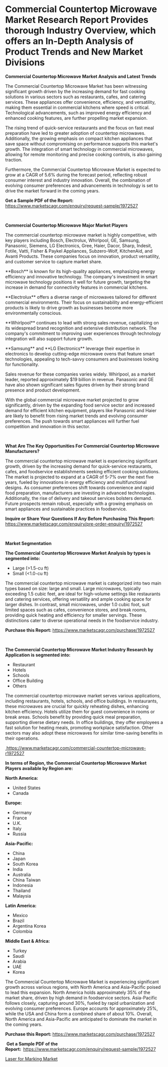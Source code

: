 <p><h1>Commercial Countertop Microwave Market Research Report Provides thorough Industry Overview, which offers an In-Depth Analysis of Product Trends and New Market Divisions</h1></p><p><strong>Commercial Countertop Microwave Market Analysis and Latest Trends</strong></p>
<p><p>The Commercial Countertop Microwave Market has been witnessing significant growth driven by the increasing demand for fast cooking solutions in various sectors such as restaurants, cafes, and catering services. These appliances offer convenience, efficiency, and versatility, making them essential in commercial kitchens where speed is critical. Technological advancements, such as improved energy efficiency and enhanced cooking features, are further propelling market expansion. </p><p>The rising trend of quick-service restaurants and the focus on fast meal preparation have led to greater adoption of countertop microwaves. Additionally, the growing emphasis on compact kitchen appliances that save space without compromising on performance supports this market's growth. The integration of smart technology in commercial microwaves, allowing for remote monitoring and precise cooking controls, is also gaining traction. </p><p>Furthermore, the Commercial Countertop Microwave Market is expected to grow at a CAGR of 5.6% during the forecast period, reflecting robust consumer interest and industry innovation. Overall, the combination of evolving consumer preferences and advancements in technology is set to drive the market forward in the coming years.</p></p>
<p><strong>Get a Sample PDF of the Report:&nbsp;</strong> <a href="https://www.marketscagr.com/enquiry/request-sample/1972527?utm_campaign=3249&utm_medium=2&utm_source=Github&utm_content=ia&utm_term=10042025&utm_id=commercial-countertop-microwave">https://www.marketscagr.com/enquiry/request-sample/1972527</a></p>
<p>&nbsp;</p>
<p><strong>Commercial Countertop Microwave Major Market Players</strong></p>
<p><p>The commercial countertop microwave market is highly competitive, with key players including Bosch, Electrolux, Whirlpool, GE, Samsung, Panasonic, Siemens, LG Electronics, Gree, Haier, Dacor, Sharp, Indesit, Fotile, Vatti, Fisher & Paykel Appliances, Subzero-Wolf, KitchenAid, and Avanti Products. These companies focus on innovation, product versatility, and customer service to capture market share.</p><p>**Bosch** is known for its high-quality appliances, emphasizing energy efficiency and innovative technology. The company's investment in smart microwave technology positions it well for future growth, targeting the increase in demand for connectivity features in commercial kitchens.</p><p>**Electrolux** offers a diverse range of microwaves tailored for different commercial environments. Their focus on sustainability and energy-efficient products is likely to drive growth as businesses become more environmentally conscious.</p><p>**Whirlpool** continues to lead with strong sales revenue, capitalizing on its widespread brand recognition and extensive distribution network. The company's commitment to improving user experiences through technology integration will also support future growth.</p><p>**Samsung** and **LG Electronics** leverage their expertise in electronics to develop cutting-edge microwave ovens that feature smart technologies, appealing to tech-savvy consumers and businesses looking for functionality.</p><p>Sales revenue for these companies varies widely. Whirlpool, as a market leader, reported approximately $19 billion in revenue. Panasonic and GE have also shown significant sales figures driven by their strong brand presence and product development. </p><p>With the global commercial microwave market projected to grow significantly, driven by the expanding food service sector and increased demand for efficient kitchen equipment, players like Panasonic and Haier are likely to benefit from rising market trends and evolving consumer preferences. The push towards smart appliances will further fuel competition and innovation in this sector.</p></p>
<p>&nbsp;</p>
<p><strong>What Are The Key Opportunities For Commercial Countertop Microwave Manufacturers?</strong></p>
<p><p>The commercial countertop microwave market is experiencing significant growth, driven by the increasing demand for quick-service restaurants, cafes, and foodservice establishments seeking efficient cooking solutions. The market is projected to expand at a CAGR of 5-7% over the next five years, fueled by innovations in energy efficiency and multifunctional designs. As consumer preferences shift towards convenience and rapid food preparation, manufacturers are investing in advanced technologies. Additionally, the rise of delivery and takeout services bolsters demand. Future prospects remain robust, especially with a growing emphasis on smart appliances and sustainable practices in foodservice.</p></p>
<p><strong>Inquire or Share Your Questions If Any Before Purchasing This Report:</strong> <a href="https://www.marketscagr.com/enquiry/pre-order-enquiry/1972527?utm_campaign=3249&utm_medium=2&utm_source=Github&utm_content=ia&utm_term=10042025&utm_id=commercial-countertop-microwave">https://www.marketscagr.com/enquiry/pre-order-enquiry/1972527</a></p>
<p>&nbsp;</p>
<p><strong>Market Segmentation</strong></p>
<p><strong>The Commercial Countertop Microwave Market Analysis by types is segmented into:</strong></p>
<p><ul><li>Large (>1.5-cu ft)</li><li>Small (<1.0-cu ft)</li></ul></p>
<p><p>The commercial countertop microwave market is categorized into two main types based on size: large and small. Large microwaves, typically exceeding 1.5 cubic feet, are ideal for high-volume settings like restaurants and catering services, offering versatility and ample cooking space for larger dishes. In contrast, small microwaves, under 1.0 cubic foot, suit limited spaces such as cafes, convenience stores, and break rooms, providing quick heating and efficiency for smaller servings. These distinctions cater to diverse operational needs in the foodservice industry.</p></p>
<p><strong>Purchase this Report:&nbsp;</strong><a href="https://www.marketscagr.com/purchase/1972527?utm_campaign=3249&utm_medium=2&utm_source=Github&utm_content=ia&utm_term=10042025&utm_id=commercial-countertop-microwave">https://www.marketscagr.com/purchase/1972527</a></p>
<p>&nbsp;</p>
<p><strong>The Commercial Countertop Microwave Market Industry Research by Application is segmented into:</strong></p>
<p><ul><li>Restaurant</li><li>Hotels</li><li>Schools</li><li>Office Building</li><li>Others</li></ul></p>
<p><p>The commercial countertop microwave market serves various applications, including restaurants, hotels, schools, and office buildings. In restaurants, these microwaves are crucial for quickly reheating dishes, enhancing kitchen efficiency. Hotels utilize them for guest convenience in rooms or break areas. Schools benefit by providing quick meal preparation, supporting diverse dietary needs. In office buildings, they offer employees a fast solution for heating meals, promoting workplace satisfaction. Other sectors may also adopt these microwaves for similar time-saving benefits in their operations.</p></p>
<p><a href="https://www.marketscagr.com/commercial-countertop-microwave-r1972527?utm_campaign=3249&utm_medium=2&utm_source=Github&utm_content=ia&utm_term=10042025&utm_id=commercial-countertop-microwave">&nbsp;https://www.marketscagr.com/commercial-countertop-microwave-r1972527</a></p>
<p><strong>In terms of Region, the Commercial Countertop Microwave Market Players available by Region are:</strong></p>
<p>
    <p> <strong> North America: </strong>
        <ul>
            <li>United States</li>
            <li>Canada</li>
        </ul>
        </p> 
    <p> <strong> Europe: </strong>
        <ul>
            <li>Germany</li>
            <li>France</li>
            <li>U.K.</li>
            <li>Italy</li>
            <li>Russia</li>
        </ul>
        </p> 
    <p> <strong> Asia-Pacific: </strong>
        <ul>
            <li>China</li>
            <li>Japan</li>
            <li>South Korea</li>
            <li>India</li>
            <li>Australia</li>
            <li>China Taiwan</li>
            <li>Indonesia</li>
            <li>Thailand</li>
            <li>Malaysia</li>
        </ul>
        </p> 
    <p> <strong> Latin America: </strong>
        <ul>
            <li>Mexico</li>
            <li>Brazil</li>
            <li>Argentina Korea</li>
            <li>Colombia</li>
        </ul>
        </p> 
    <p> <strong> Middle East & Africa: </strong>
        <ul>
            <li>Turkey</li>
            <li>Saudi</li>
            <li>Arabia</li>
            <li>UAE</li>
            <li>Korea</li>
        </ul>
    </p>
    </p>
<p><p>The Commercial Countertop Microwave Market is experiencing significant growth across various regions, with North America and Asia-Pacific poised to lead this expansion. North America holds approximately 35% of the market share, driven by high demand in foodservice sectors. Asia-Pacific follows closely, capturing around 30%, fueled by rapid urbanization and evolving consumer preferences. Europe accounts for approximately 25%, while the USA and China form a combined share of about 10%. Overall, North America and Asia-Pacific are anticipated to dominate the market in the coming years.</p></p>
<p><strong>Purchase this Report: </strong><a href="https://www.marketscagr.com/purchase/1972527?utm_campaign=3249&utm_medium=2&utm_source=Github&utm_content=ia&utm_term=10042025&utm_id=commercial-countertop-microwave">https://www.marketscagr.com/purchase/1972527</a></p>
<p>&nbsp;<strong>Get a Sample PDF of the Report:&nbsp;&nbsp;</strong><a href="https://www.marketscagr.com/enquiry/request-sample/1972527?utm_campaign=3249&utm_medium=2&utm_source=Github&utm_content=ia&utm_term=10042025&utm_id=commercial-countertop-microwave">https://www.marketscagr.com/enquiry/request-sample/1972527</a></p>
<p><strong></strong></p>
<p><p><a href="https://github.com/krookplier6h/Market-Research-Report-List-1/blob/main/laser-for-marking-market.md?utm_campaign=3249&utm_medium=2&utm_source=Github&utm_content=ia&utm_term=10042025&utm_id=commercial-countertop-microwave">Laser for Marking Market</a></p></p>